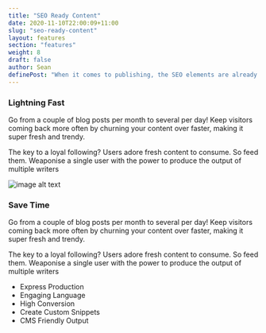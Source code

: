 ```yaml
---
title: "SEO Ready Content"
date: 2020-11-10T22:00:09+11:00
slug: "seo-ready-content"
layout: features
section: "features"
weight: 8
draft: false
author: Sean
definePost: "When it comes to publishing, the SEO elements are already baked into your content. Search Engines will love indexing your content as it is produced in a way that helps bots understand it. This means content gets listed in Search engines faster and more accurately."
---
```


### Lightning Fast

Go from a couple of blog posts per month to several per day! Keep visitors coming back more often by churning your content over faster, making it super fresh and trendy.

The key to a loyal following? Users adore fresh content to consume. So feed them. Weaponise a single user with the power to produce the output of multiple writers

![image alt text](/images/place11.jpg)

### Save Time

Go from a couple of blog posts per month to several per day! Keep visitors coming back more often by churning your content over faster, making it super fresh and trendy.

The key to a loyal following? Users adore fresh content to consume. So feed them. Weaponise a single user with the power to produce the output of multiple writers

- Express Production
- Engaging Language
- High Conversion
- Create Custom Snippets
- CMS Friendly Output